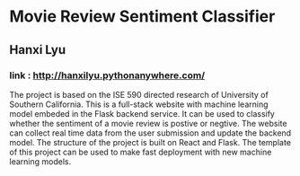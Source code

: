 # Movie Review Sentiment Classifier
## Hanxi Lyu
### link : http://hanxilyu.pythonanywhere.com/
The project is based on the ISE 590 directed research of University of Southern California. This is a full-stack website with machine learning model embeded in the Flask backend service. It can be used to classify whether the sentiment of a movie review is postive or negtive. The website can collect real time data from the user submission and update the backend model. The structure of the project is built on React and Flask. The template of this project can be used to make fast deployment with new machine learning models.
